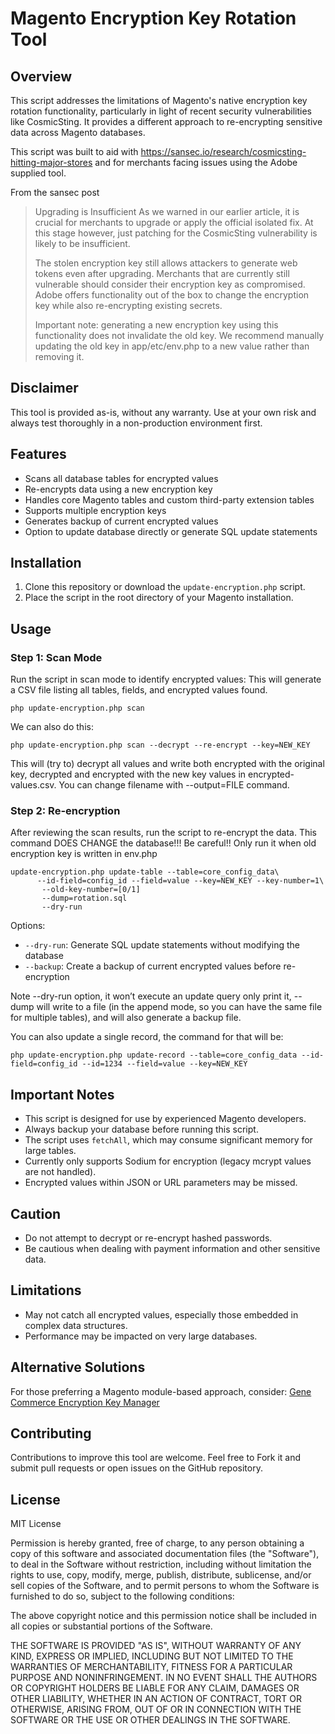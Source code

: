 # Magento Encryption Key Rotation Tool

## Overview

This script addresses the limitations of Magento's native encryption key rotation functionality, particularly in light of recent security vulnerabilities like CosmicSting. It provides a different approach to re-encrypting sensitive data across Magento databases.

This script was built to aid with https://sansec.io/research/cosmicsting-hitting-major-stores and for merchants facing issues using the Adobe supplied tool.

From the sansec post
> Upgrading is Insufficient
> As we warned in our earlier article, it is crucial for merchants to upgrade or apply the official isolated fix. At this stage however, just patching for the CosmicSting vulnerability is likely to be insufficient.
>
>The stolen encryption key still allows attackers to generate web tokens even after upgrading. Merchants that are currently still vulnerable should consider their encryption key as compromised. Adobe offers functionality out of the box to change the encryption key while also re-encrypting existing secrets.
>
>Important note: generating a new encryption key using this functionality does not invalidate the old key. We recommend manually updating the old key in app/etc/env.php to a new value rather than removing it.

## Disclaimer
This tool is provided as-is, without any warranty. Use at your own risk and always test thoroughly in a non-production environment first.

## Features

- Scans all database tables for encrypted values
- Re-encrypts data using a new encryption key
- Handles core Magento tables and custom third-party extension tables
- Supports multiple encryption keys
- Generates backup of current encrypted values
- Option to update database directly or generate SQL update statements

## Installation

1. Clone this repository or download the `update-encryption.php` script.
2. Place the script in the root directory of your Magento installation.

## Usage

### Step 1: Scan Mode

Run the script in scan mode to identify encrypted values:
This will generate a CSV file listing all tables, fields, and encrypted values found.

```
php update-encryption.php scan
```

We can also do this:

```
php update-encryption.php scan --decrypt --re-encrypt --key=NEW_KEY
```
This will (try to) decrypt all values and write both encrypted with the original key, decrypted and encrypted with the new key values in encrypted-values.csv. You can change filename with --output=FILE command.

### Step 2: Re-encryption

After reviewing the scan results, run the script to re-encrypt the data.
This command DOES  CHANGE  the database!!! Be careful!! Only run it when old encryption key is written in env.php

```
update-encryption.php update-table --table=core_config_data\
      --id-field=config_id --field=value --key=NEW_KEY --key-number=1\
       --old-key-number=[0/1]
       --dump=rotation.sql
       --dry-run
```

Options:
- `--dry-run`: Generate SQL update statements without modifying the database
- `--backup`: Create a backup of current encrypted values before re-encryption

Note --dry-run option, it won’t execute an update query only print it, --dump will write to a file (in the append mode, so you can have the same file for multiple tables), and will also generate a backup file.

You can also update a single record, the command for that will be:

```
php update-encryption.php update-record --table=core_config_data --id-field=config_id --id=1234 --field=value --key=NEW_KEY
```

## Important Notes

- This script is designed for use by experienced Magento developers.
- Always backup your database before running this script.
- The script uses `fetchAll`, which may consume significant memory for large tables.
- Currently only supports Sodium for encryption (legacy mcrypt values are not handled).
- Encrypted values within JSON or URL parameters may be missed.

## Caution

- Do not attempt to decrypt or re-encrypt hashed passwords.
- Be cautious when dealing with payment information and other sensitive data.

## Limitations

- May not catch all encrypted values, especially those embedded in complex data structures.
- Performance may be impacted on very large databases.

## Alternative Solutions

For those preferring a Magento module-based approach, consider:
[Gene Commerce Encryption Key Manager](https://github.com/genecommerce/module-encryption-key-manager/)

## Contributing

Contributions to improve this tool are welcome. Feel free to Fork it and submit pull requests or open issues on the GitHub repository.

## License

MIT License

Permission is hereby granted, free of charge, to any person obtaining a copy
of this software and associated documentation files (the "Software"), to deal
in the Software without restriction, including without limitation the rights
to use, copy, modify, merge, publish, distribute, sublicense, and/or sell
copies of the Software, and to permit persons to whom the Software is
furnished to do so, subject to the following conditions:

The above copyright notice and this permission notice shall be included in all
copies or substantial portions of the Software.

THE SOFTWARE IS PROVIDED "AS IS", WITHOUT WARRANTY OF ANY KIND, EXPRESS OR
IMPLIED, INCLUDING BUT NOT LIMITED TO THE WARRANTIES OF MERCHANTABILITY,
FITNESS FOR A PARTICULAR PURPOSE AND NONINFRINGEMENT. IN NO EVENT SHALL THE
AUTHORS OR COPYRIGHT HOLDERS BE LIABLE FOR ANY CLAIM, DAMAGES OR OTHER
LIABILITY, WHETHER IN AN ACTION OF CONTRACT, TORT OR OTHERWISE, ARISING FROM,
OUT OF OR IN CONNECTION WITH THE SOFTWARE OR THE USE OR OTHER DEALINGS IN THE
SOFTWARE.
